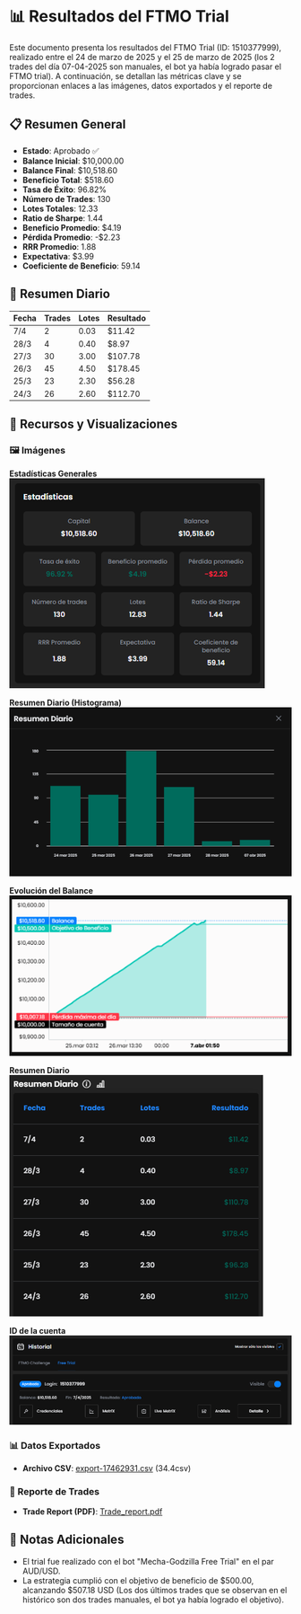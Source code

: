# 📊 Resultados del FTMO Trial

Este documento presenta los resultados del FTMO Trial (ID: 1510377999), realizado entre el 24 de marzo de 2025 y el 25 de marzo de 2025 (los 2 trades del día 07-04-2025 son manuales, el bot ya había logrado pasar el FTMO trial). A continuación, se detallan las métricas clave y se proporcionan enlaces a las imágenes, datos exportados y el reporte de trades.

## 📋 Resumen General
- **Estado**: Aprobado ✅
- **Balance Inicial**: $10,000.00
- **Balance Final**: $10,518.60
- **Beneficio Total**: $518.60
- **Tasa de Éxito**: 96.82%
- **Número de Trades**: 130
- **Lotes Totales**: 12.33
- **Ratio de Sharpe**: 1.44
- **Beneficio Promedio**: $4.19
- **Pérdida Promedio**: -$2.23
- **RRR Promedio**: 1.88
- **Expectativa**: $3.99
- **Coeficiente de Beneficio**: 59.14

## 📅 Resumen Diario
| Fecha   | Trades | Lotes | Resultado  |
|---------|--------|-------|------------|
| 7/4     | 2      | 0.03  | $11.42     |
| 28/3    | 4      | 0.40  | $8.97      |
| 27/3    | 30     | 3.00  | $107.78    |
| 26/3    | 45     | 4.50  | $178.45    |
| 25/3    | 23     | 2.30  | $56.28     |
| 24/3    | 26     | 2.60  | $112.70    |

## 📁 Recursos y Visualizaciones
### 🖼️ Imágenes
**Estadísticas Generales**  
![Estadísticas Generales](Simulaciones%20y%20optimizaciones/03.png)

**Resumen Diario (Histograma)**  
![Resumen Diario Histograma](Simulaciones%20y%20optimizaciones/04.png)

**Evolución del Balance**  
![Evolución del Balance](Simulaciones%20y%20optimizaciones/05.png)

**Resumen Diario**  
![Resumen Diario Gráfico de Barras](Simulaciones%20y%20optimizaciones/06.png)

**ID de la cuenta**  
![Métricas Adicionales](Simulaciones%20y%20optimizaciones/07.png)

### 📊 Datos Exportados
- **Archivo CSV**: [export-17462931.csv](Simulaciones%20y%20optimizaciones/export-1746293134.csv) (34.4csv)

### 📜 Reporte de Trades
- **Trade Report (PDF)**: [Trade_report.pdf](Simulaciones%20y%20optimizaciones/Trade_report.pdf)

## 📝 Notas Adicionales
- El trial fue realizado con el bot "Mecha-Godzilla Free Trial" en el par AUD/USD.
- La estrategia cumplió con el objetivo de beneficio de $500.00, alcanzando $507.18 USD (Los dos últimos trades que se observan en el histórico son dos trades manuales, el bot ya había logrado el objetivo).